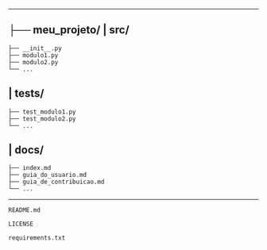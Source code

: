 
----
├── meu_projeto/
|   src/    
---
    ├── __init__.py
    ├── modulo1.py
    ├── modulo2.py
    └── ...

| tests/
---
    ├── test_modulo1.py
    ├── test_modulo2.py
    └── ...

| docs/
---
    ├── index.md
    ├── guia_do_usuario.md
    ├── guia_de_contribuicao.md
    └── ...
---

    README.md

    LICENSE

    requirements.txt


